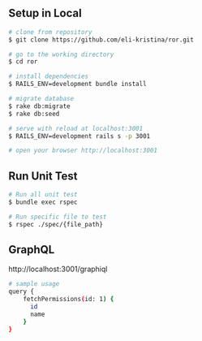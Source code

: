 ## Setup in Local


``` bash
# clone from repository
$ git clone https://github.com/eli-kristina/ror.git

# go to the working directory
$ cd ror

# install dependencies
$ RAILS_ENV=development bundle install

# migrate database
$ rake db:migrate
$ rake db:seed

# serve with reload at localhost:3001
$ RAILS_ENV=development rails s -p 3001

# open your browser http://localhost:3001
```


## Run Unit Test


``` bash
# Run all unit test
$ bundle exec rspec

# Run specific file to test 
$ rspec ./spec/{file_path}
```



## GraphQL


http://localhost:3001/graphiql


``` bash
# sample usage
query {
    fetchPermissions(id: 1) {
      id
      name
    }
}
```